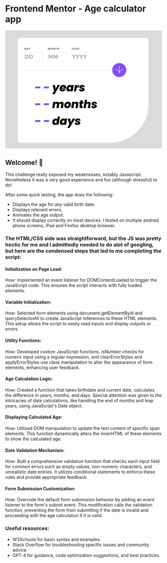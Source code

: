 # Frontend Mentor - Age calculator app

![My attempt at the Age calculator app coding challenge](./appexample.png)

## Welcome! 👋

This challenge really exposed my weaknesses, notably Javascript. Nonetheless it was a very good experience and fun (although stressful) to do!

After some quick testing, the app does the following:
- Displays the age for any valid birth date.
- Displays relevant errors.
- Animates the age output.
- It should display correctly on most devices. I tested on multiple android phone screens, iPad and Firefox desktop browser.

### The HTML/CSS side was straightforward, but the JS was pretty hectic for me and I admittedly needed to do alot of googling, but here are the condensed steps that led to me completing the script:

#### Initialization on Page Load:
How: Implemented an event listener for DOMContentLoaded to trigger the JavaScript code. This ensures the script interacts with fully loaded elements.

#### Variable Initialization:
How: Selected form elements using document.getElementById and querySelectorAll to create JavaScript references to these HTML elements. This setup allows the script to easily read inputs and display outputs or errors.

#### Utility Functions:
How: Developed custom JavaScript functions. isNumber checks for numeric input using a regular expression, and clearErrorStyles and applyErrorStyles use class manipulation to alter the appearance of form elements, enhancing user feedback.

#### Age Calculation Logic:
How: Created a function that takes birthdate and current date, calculates the difference in years, months, and days. Special attention was given to the intricacies of date calculations, like handling the end of months and leap years, using JavaScript's Date object.

#### Displaying Calculated Age:
How: Utilized DOM manipulation to update the text content of specific span elements. This function dynamically alters the innerHTML of these elements to show the calculated age.

#### Date Validation Mechanism:
How: Built a comprehensive validation function that checks each input field for common errors such as empty values, non-numeric characters, and unrealistic date entries. It utilizes conditional statements to enforce these rules and provide appropriate feedback.

#### Form Submission Customization:
How: Overrode the default form submission behavior by adding an event listener to the form's submit event. This modification calls the validation function, preventing the form from submitting if the date is invalid and proceeding with the age calculation if it is valid.

### Useful resources:
- W3Schools for basic syntax and examples.
- Stack Overflow for troubleshooting specific issues and community advice.
- GPT-4 for guidance, code optimization suggestions, and best practices.
